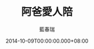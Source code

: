 ---
issue: 91
title: 阿爸愛人陪
author: 藍春瑞
date: 2014-10-09T00:00:00.000+08:00
topic: 懷想
difficulty: 3
wikidata: Q98095438
wikidata_link: https://www.wikidata.org/wiki/Q98095438
---